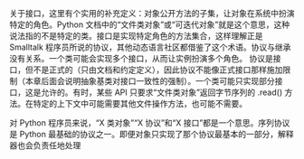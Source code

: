 关于接口，这里有个实用的补充定义：对象公开方法的子集，让对象在系统中扮演特定的角色。Python 文档中的“文件类对象”或“可迭代对象”就是这个意思，这种说法指的不是特定的类。接口是实现特定角色的方法集合，这样理解正是 Smalltalk 程序员所说的协议，其他动态语言社区都借鉴了这个术语。协议与继承没有关系。一个类可能会实现多个接口，从而让实例扮演多个角色。
协议是接口，但不是正式的（只由文档和约定定义），因此协议不能像正式接口那样施加限制（本章后面会说明抽象基类对接口一致性的强制）。一个类可能只实现部分接口，这是允许的。有时，某些 API 只要求“文件类对象”返回字节序列的 .read() 方法。在特定的上下文中可能需要其他文件操作方法，也可能不需要。


对 Python 程序员来说，“X 类对象”“X 协议”和“X 接口”都是一个意思。序列协议是 Python 最基础的协议之一。即便对象只实现了那个协议最基本的一部分，解释器也会负责任地处理
